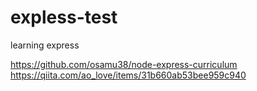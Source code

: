 # expless-test
learning express

https://github.com/osamu38/node-express-curriculum
https://qiita.com/ao_love/items/31b660ab53bee959c940
